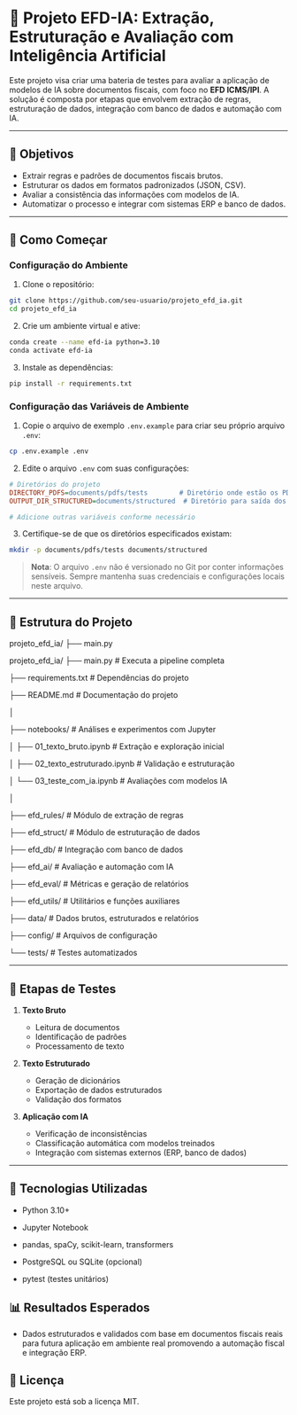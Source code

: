 # 🧠 Projeto EFD-IA: Extração, Estruturação e Avaliação com Inteligência Artificial

Este projeto visa criar uma bateria de testes para avaliar a aplicação de modelos de IA sobre documentos fiscais, com foco no **EFD ICMS/IPI**. A solução é composta por etapas que envolvem extração de regras, estruturação de dados, integração com banco de dados e automação com IA.

---

## 📌 Objetivos

- Extrair regras e padrões de documentos fiscais brutos.
- Estruturar os dados em formatos padronizados (JSON, CSV).
- Avaliar a consistência das informações com modelos de IA.
- Automatizar o processo e integrar com sistemas ERP e banco de dados.

---

## 🚀 Como Começar

### Configuração do Ambiente

1. Clone o repositório:
```bash
git clone https://github.com/seu-usuario/projeto_efd_ia.git
cd projeto_efd_ia
```

2. Crie um ambiente virtual e ative:
```bash
conda create --name efd-ia python=3.10
conda activate efd-ia
```

3. Instale as dependências:
```bash
pip install -r requirements.txt
```

### Configuração das Variáveis de Ambiente

1. Copie o arquivo de exemplo `.env.example` para criar seu próprio arquivo `.env`:
```bash
cp .env.example .env
```

2. Edite o arquivo `.env` com suas configurações:
```ini
# Diretórios do projeto
DIRECTORY_PDFS=documents/pdfs/tests        # Diretório onde estão os PDFs
OUTPUT_DIR_STRUCTURED=documents/structured  # Diretório para saída dos dados estruturados

# Adicione outras variáveis conforme necessário
```

3. Certifique-se de que os diretórios especificados existam:
```bash
mkdir -p documents/pdfs/tests documents/structured
```

> **Nota**: O arquivo `.env` não é versionado no Git por conter informações sensíveis. Sempre mantenha suas credenciais e configurações locais neste arquivo.

---

## 🧱 Estrutura do Projeto

projeto_efd_ia/ ├── main.py 

projeto_efd_ia/
├── main.py # Executa a pipeline completa

├── requirements.txt # Dependências do projeto

├── README.md # Documentação do projeto

│

├── notebooks/ # Análises e experimentos com Jupyter

│ ├── 01_texto_bruto.ipynb # Extração e exploração inicial

│ ├── 02_texto_estruturado.ipynb # Validação e estruturação

│ └── 03_teste_com_ia.ipynb # Avaliações com modelos IA

│

├── efd_rules/ # Módulo de extração de regras

├── efd_struct/ # Módulo de estruturação de dados

├── efd_db/ # Integração com banco de dados

├── efd_ai/ # Avaliação e automação com IA

├── efd_eval/ # Métricas e geração de relatórios

├── efd_utils/ # Utilitários e funções auxiliares

├── data/ # Dados brutos, estruturados e relatórios

├── config/ # Arquivos de configuração

└── tests/ # Testes automatizados

---

## 🧪 Etapas de Testes

1. **Texto Bruto**
   - Leitura de documentos
   - Identificação de padrões
   - Processamento de texto

2. **Texto Estruturado**
   - Geração de dicionários
   - Exportação de dados estruturados
   - Validação dos formatos

3. **Aplicação com IA**
   - Verificação de inconsistências
   - Classificação automática com modelos treinados
   - Integração com sistemas externos (ERP, banco de dados)

---

## 🧠 Tecnologias Utilizadas

- Python 3.10+

- Jupyter Notebook

- pandas, spaCy, scikit-learn, transformers

- PostgreSQL ou SQLite (opcional)

- pytest (testes unitários)


## 📊 Resultados Esperados

- Dados estruturados e validados com base em documentos fiscais reais para futura aplicação em ambiente real promovendo a automação fiscal e integração ERP.

## 📂 Licença
Este projeto está sob a licença MIT.
